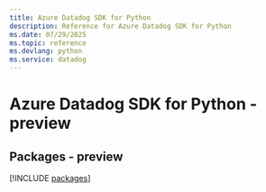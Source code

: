 ```yaml
---
title: Azure Datadog SDK for Python
description: Reference for Azure Datadog SDK for Python
ms.date: 07/29/2025
ms.topic: reference
ms.devlang: python
ms.service: datadog
---
```

# Azure Datadog SDK for Python - preview
## Packages - preview
[!INCLUDE [packages](datadog-index.md)]